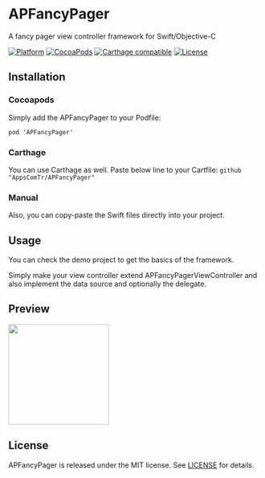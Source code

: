 # APFancyPager
A fancy pager view controller framework for Swift/Objective-C

[![Platform](https://img.shields.io/cocoapods/p/APFancyPager.svg)](https://github.com/AppsComTr/APFancyPager)
[![CocoaPods](https://img.shields.io/cocoapods/v/APFancyPager.svg)](https://cocoapods.org/pods/APFancyPager)
[![Carthage compatible](https://img.shields.io/badge/Carthage-compatible-4BC51D.svg?style=flat)](https://github.com/Carthage/Carthage)
[![License](http://img.shields.io/cocoapods/l/APFancyPager.svg)](https://raw.githubusercontent.com/AppsComTr/APFancyPager/master/LICENSE)


## Installation

### Cocoapods
Simply add the APFancyPager to your Podfile:

`pod 'APFancyPager'`

### Carthage
You can use Carthage as well. Paste below line to your Cartfile:
`github "AppsComTr/APFancyPager"`

### Manual
Also, you can copy-paste the Swift files directly into your project.

## Usage

You can check the demo project to get the basics of the framework.

Simply make your view controller extend APFancyPagerViewController and also implement the data source and optionally the delegate.

## Preview
<img src="https://raw.githubusercontent.com/AppsComTr/APFancyPager/master/docs/appvideo.gif" width="200">


## License
APFancyPager is released under the MIT license. See [LICENSE](https://github.com/AppsComTr/APFancyPager/blob/master/LICENSE) for details.
